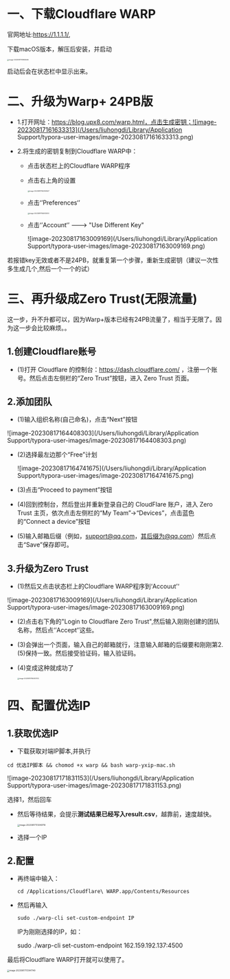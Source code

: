 # 一、下载Cloudflare WARP

官网地址:https://1.1.1.1/,

下载macOS版本，解压后安装，并启动

<img src="/Users/liuhongdi/Library/Application Support/typora-user-images/image-20230817161955566.png" alt="image-20230817161955566" style="zoom:25%;" />

启动后会在状态栏中显示出来。

# 二、升级为Warp+ 24PB版

- 1.打开网址：https://blog.upx8.com/warp.html，点击生成密钥；![image-20230817161633313](/Users/liuhongdi/Library/Application Support/typora-user-images/image-20230817161633313.png)

- 2.将生成的密钥复制到Cloudflare WARP中：

  - 点击状态栏上的Cloudflare WARP程序

  - 点击右上角的设置

    <img src="/Users/liuhongdi/Library/Application Support/typora-user-images/image-20230817162359527.png" alt="image-20230817162359527" style="zoom:25%;" />

  - 点击‘’Preferences‘’

    <img src="/Users/liuhongdi/Library/Application Support/typora-user-images/image-20230817162612030.png" alt="image-20230817162612030" style="zoom:25%;" />

  - 点击‘’Account‘’ ---> "Use Different Key"

    ![image-20230817163009169](/Users/liuhongdi/Library/Application Support/typora-user-images/image-20230817163009169.png)

​		若报错key无效或者不是24PB，就重复第一个步骤，重新生成密钥（建议一次性多生成几个,然后一个一个的试）

# 三、再升级成Zero Trust(无限流量)

这一步，升不升都可以，因为Warp+版本已经有24PB流量了，相当于无限了。因为这一步会比较麻烦。。

## 1.创建Cloudflare账号

- (1)打开 Cloudflare 的控制台：https://dash.cloudflare.com/ ，注册一个账号。然后点击左侧栏的“Zero Trust”按钮，进入 Zero Trust 页面。

## 2.添加团队

- (1)输入组织名称(自己命名)，点击“Next”按钮

![image-20230817164408303](/Users/liuhongdi/Library/Application Support/typora-user-images/image-20230817164408303.png)

- (2)选择最左边那个“Free”计划

  ![image-20230817164741675](/Users/liuhongdi/Library/Application Support/typora-user-images/image-20230817164741675.png)

- (3)点击“Proceed to payment”按钮

- (4)回到控制台，然后登出并重新登录自己的 CloudFlare 账户，进入 Zero Trust 主页，依次点击左侧栏的“My Team”→“Devices”，点击蓝色的“Connect a device”按钮

- (5)输入邮箱后缀（例如，support@qq.com，其后缀为@qq.com）然后点击“Save”保存即可。

## 3.升级为Zero Trust

- (1)然后又点击状态栏上的Cloudflare WARP程序到‘Accouut’‘

![image-20230817163009169](/Users/liuhongdi/Library/Application Support/typora-user-images/image-20230817163009169.png)

- (2)点击右下角的"Login to Cloudflare Zero Trust",然后输入刚刚创建的团队名称，然后点‘’Accept‘’这些。

- (3)会弹出一个页面，输入自己的邮箱就行，注意输入邮箱的后缀要和刚刚第2.(5)保持一致。然后接受验证码，输入验证码。

- (4)变成这种就成功了

  <img src="/Users/liuhongdi/Library/Application Support/typora-user-images/image-20230817165937072.png" alt="image-20230817165937072" style="zoom:25%;" />



# 四、配置优选IP

## 1.获取优选IP

- 下载获取对端IP脚本,并执行

```
cd 优选IP脚本 && chomod +x warp && bash warp-yxip-mac.sh
```

![image-20230817171831153](/Users/liuhongdi/Library/Application Support/typora-user-images/image-20230817171831153.png)

选择1，然后回车

- 然后等待结果，会提示**测试结果已经写入result.csv**，越靠前，速度越快。

  <img src="/Users/liuhongdi/Library/Application Support/typora-user-images/image-20230817172049718.png" alt="image-20230817172049718" style="zoom:33%;" />

- 选择一个IP

## 2.配置

- 再终端中输入：

  ```
  cd /Applications/Cloudflare\ WARP.app/Contents/Resources
  ```

  

- 然后再输入

  ```
  sudo ./warp-cli set-custom-endpoint IP
  ```

  IP为刚刚选择的IP，如：

   sudo ./warp-cli set-custom-endpoint 162.159.192.137:4500





最后将Cloudflare WARP打开就可以使用了。

<img src="/Users/liuhongdi/Library/Application Support/typora-user-images/image-20230817172947149.png" alt="image-20230817172947149" style="zoom:33%;" />
